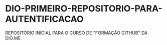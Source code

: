 # DIO-PRIMEIRO-REPOSITORIO-PARA-AUTENTIFICACAO
REPOSITÓRIO INICIAL PARA O CURSO DE "FORMAÇÃO GITHUB" DA DIO.ME
